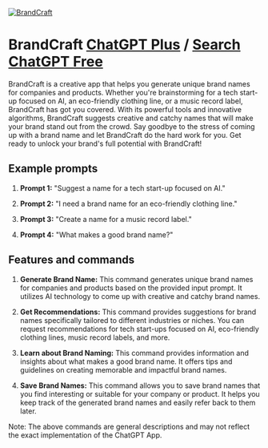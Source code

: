 
[![BrandCraft](https://files.oaiusercontent.com/file-ITc5wlFJ2h2DRxk9U9hRKHJY?se=2123-10-17T23%3A36%3A45Z&sp=r&sv=2021-08-06&sr=b&rscc=max-age%3D31536000%2C%20immutable&rscd=attachment%3B%20filename%3D4e8e86df-00f7-4b56-a572-59d16c17405f.png&sig=cxIlYDAupZMomDSSpqFws4GiT5yMGt0XpmShWdzTkFs%3D)](https://chat.openai.com/g/g-65pjxD8Vu-brandcraft)

# BrandCraft [ChatGPT Plus](https://chat.openai.com/g/g-65pjxD8Vu-brandcraft) / [Search ChatGPT Free](https://gptcall.net/index.html#/?search=BrandCraft)

BrandCraft is a creative app that helps you generate unique brand names for companies and products. Whether you're brainstorming for a tech start-up focused on AI, an eco-friendly clothing line, or a music record label, BrandCraft has got you covered. With its powerful tools and innovative algorithms, BrandCraft suggests creative and catchy names that will make your brand stand out from the crowd. Say goodbye to the stress of coming up with a brand name and let BrandCraft do the hard work for you. Get ready to unlock your brand's full potential with BrandCraft!

## Example prompts

1. **Prompt 1:** "Suggest a name for a tech start-up focused on AI."

2. **Prompt 2:** "I need a brand name for an eco-friendly clothing line."

3. **Prompt 3:** "Create a name for a music record label."

4. **Prompt 4:** "What makes a good brand name?"

## Features and commands

1. **Generate Brand Name:** This command generates unique brand names for companies and products based on the provided input prompt. It utilizes AI technology to come up with creative and catchy brand names.

2. **Get Recommendations:** This command provides suggestions for brand names specifically tailored to different industries or niches. You can request recommendations for tech start-ups focused on AI, eco-friendly clothing lines, music record labels, and more.

3. **Learn about Brand Naming:** This command provides information and insights about what makes a good brand name. It offers tips and guidelines on creating memorable and impactful brand names.

4. **Save Brand Names:** This command allows you to save brand names that you find interesting or suitable for your company or product. It helps you keep track of the generated brand names and easily refer back to them later.

Note: The above commands are general descriptions and may not reflect the exact implementation of the ChatGPT App.


